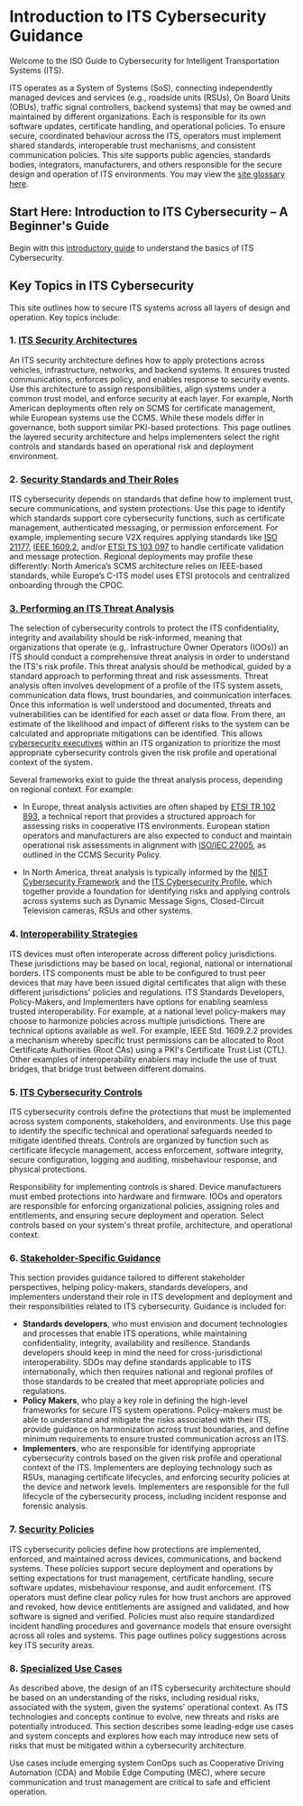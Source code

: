 # Introduction to ITS Cybersecurity Guidance

Welcome to the ISO Guide to Cybersecurity for Intelligent Transportation Systems (ITS).

ITS operates as a System of Systems (SoS), connecting independently managed devices and services (e.g.,  roadside units (RSUs), On Board Units (OBUs), traffic signal controllers, backend systems) that may be owned and maintained by different organizations. Each is responsible for its own software updates, certificate handling, and operational policies. To ensure secure, coordinated behaviour across the ITS, operators must implement shared standards, interoperable trust mechanisms, and consistent communication policies. This site supports public agencies, standards bodies, integrators, manufacturers, and others responsible for the secure design and operation of ITS environments. You may view the [site glossary here](Glossary.md).

## Start Here: Introduction to ITS Cybersecurity – A Beginner's Guide

Begin with this [introductory guide](beginners-guide.md) to understand the basics of ITS Cybersecurity.

## Key Topics in ITS Cybersecurity

This site outlines how to secure ITS systems across all layers of design and operation. Key topics include:

### 1. [ITS Security Architectures](its-security-architectures.md)

An ITS security architecture defines how to apply protections across vehicles, infrastructure, networks, and backend systems. It ensures trusted communications, enforces policy, and enables response to security events. Use this architecture to assign responsibilities, align systems under a common trust model, and enforce security at each layer. For example, North American deployments often rely on SCMS for certificate management, while European systems use the CCMS. While these models differ in governance, both support similar PKI-based protections. This page outlines the layered security architecture and helps implementers select the right controls and standards based on operational risk and deployment environment.

### 2. [Security Standards and Their Roles](security-standards.md)

ITS cybersecurity depends on standards that define how to implement trust, secure communications, and system protections. Use this page to identify which standards support core cybersecurity functions, such as certificate management, authenticated messaging, or permission enforcement. For example, implementing secure V2X requires applying standards like [ISO 21177](https://www.iso.org/standard/87225.html), [IEEE 1609.2](https://standards.ieee.org/ieee/1609.2/10258/), and/or [ETSI TS 103 097](https://www.etsi.org/deliver/etsi_ts/103000_103099/103097/02.01.01_60/ts_103097v020101p.pdf) to handle certificate validation and message protection. Regional deployments may profile these differently: North America’s SCMS architecture relies on IEEE-based standards, while Europe’s C-ITS model uses ETSI protocols and centralized onboarding through the CPOC.

### [3. Performing an ITS Threat Analysis](ITS-Threat-Analysis.md)

The selection of cybersecurity controls to protect the ITS confidentiality, integrity and availability should be risk-informed, meaning that organizations that operate (e.g,. Infrastructure Owner Operators (IOOs)) an ITS should conduct a comprehensive threat analysis in order to understand the ITS's  risk profile. This threat analysis should be methodical, guided by a standard approach to performing threat and risk assessments.  Threat analysis often involves development of a profile of the ITS system assets, communication data flows, trust boundaries, and communication interfaces. Once this information is well understood and documented, threats and vulnerabilities can be identified for each asset or data flow. From there, an estimate of the likelihood and impact of different risks to the system can be calculated and appropriate mitigations can be identified. This allows [cybersecurity executives](policy-makers.md) within an ITS organization to prioritize the most appropriate cybersecurity controls given the risk profile and operational context of the system.

Several frameworks exist to guide the threat analysis process, depending on regional context. For example:

- In Europe, threat analysis activities are often shaped by [ETSI TR 102 893](https://www.etsi.org/deliver/etsi_tr/102800_102899/102893/01.02.01_60/tr_102893v010201p.pdf), a technical report that provides a structured approach for assessing risks in cooperative ITS environments. European station operators and manufacturers are also expected to conduct and maintain operational risk assessments in alignment with [ISO/IEC 27005](https://www.iso.org/standard/80585.html), as outlined in the CCMS Security Policy.

- In North America, threat analysis is typically informed by the [NIST Cybersecurity Framework](https://www.nist.gov/cyberframework) and the [ITS Cybersecurity Profile](https://transportationops.org/publications/usdot-resource-intelligent-transportation-systems-its-cybersecurity-framework-0), which together provide a foundation for identifying risks and applying controls across systems such as Dynamic Message Signs, Closed-Circuit Television cameras, RSUs and other systems.

### 4. [Interoperability Strategies](interoperability-strategies.md)

ITS devices must often interoperate across different policy jurisdictions. These jurisdictions may be based on local, regional, national or international borders. ITS components must be able to be configured to trust peer devices that may have been issued digital certificates that align with these different jurisdictions' policies and regulations. ITS Standards Developers, Policy-Makers, and Implementers have options for enabling seamless trusted interoperability. For example, at a national level policy-makers may choose to harmonize policies across multiple jurisdictions. There are technical options available as well. For example,  IEEE Std. 1609.2.2 provides a mechanism whereby specific trust permissions can be allocated to Root Certificate Authorities (Root CAs) using a PKI's Certificate Trust List (CTL). Other examples of interoperability enablers may include the use of trust bridges, that bridge trust between different domains.

### 5. [ITS Cybersecurity Controls](its-cybersecurity-controls.md)

ITS cybersecurity controls define the protections that must be implemented across system components, stakeholders, and environments. Use this page to identify the specific technical and operational safeguards needed to mitigate identified threats. Controls are organized by function such as certificate lifecycle management, access enforcement, software integrity, secure configuration, logging and auditing, misbehaviour response, and physical protections.

Responsibility for implementing controls is shared. Device manufacturers must embed protections into hardware and firmware. IOOs and operators are responsible for enforcing organizational policies, assigning roles and entitlements, and ensuring secure deployment and operation. Select controls based on your system's threat profile, architecture, and operational context.

### 6. [Stakeholder-Specific Guidance](stakeholder-guidance.md)

This section provides guidance tailored to different stakeholder perspectives, helping policy-makers, standards developers, and implementers understand their role in ITS development and deployment and their responsibilities related to ITS cybersecurity.  Guidance is included for:

- **Standards developers**, who must envision and document technologies and processes that enable ITS operations, while maintaining confidentiality, integrity, availability and resilience. Standards developers should keep in mind the need for cross-jurisdictional interoperability. SDOs may define standards applicable to ITS internationally, which then requires national and regional profiles of those standards to be created that meet appropriate policies and regulations.
- **Policy Makers**, who play a key role in defining the high-level frameworks for secure ITS system operations. Policy-makers must be able to understand and mitigate the risks associated with their ITS, provide guidance on harmonization across trust boundaries, and define minimum requirements to ensure trusted communication across an ITS.
- **Implementers**, who are responsible for identifying appropriate cybersecurity controls based on the given risk profile and operational context of the ITS. Implementers are deploying technology such as RSUs, managing certificate lifecycles, and enforcing security policies at the device and network levels. Implementers are responsible for the full lifecycle of the cybersecurity process, including incident response and forensic analysis.

### 7. [Security Policies](security-policies.md)

ITS cybersecurity policies define how protections are implemented, enforced, and maintained across devices, communications, and backend systems. These policies support secure deployment and operations by setting expectations for trust management, certificate handling, secure software updates, misbehaviour response, and audit enforcement. ITS operators must define clear policy rules for how trust anchors are approved and revoked, how device entitlements are assigned and validated, and how software is signed and verified. Policies must also require standardized incident handling procedures and governance models that ensure oversight across all roles and systems. This page outlines policy suggestions across key ITS security areas.

### 8. [Specialized Use Cases](specialized-use-cases.md)

As described above, the design of an ITS cybersecurity architecture should be based on an understanding of the risks, including residual risks, associated with the system, given the systems' operational context. As ITS technologies and concepts continue to evolve, new threats and risks are potentially introduced. This section describes some leading-edge use cases and system concepts and explores how each may introduce new sets of risks that must be mitigated within a cybersecurity architecture.

Use cases include emerging system ConOps such as Cooperative Driving Automation (CDA) and Mobile Edge Computing (MEC), where secure communication and trust management are critical to safe and efficient operation.
